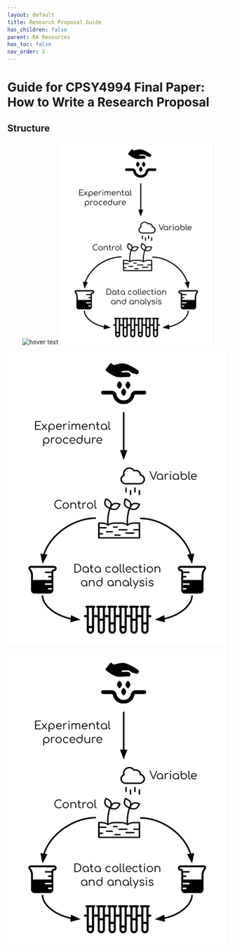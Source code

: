 ```yaml
---
layout: default
title: Research Proposal Guide
has_children: false
parent: RA Resources
has_toc: false
nav_order: 2
---
```


# Guide for CPSY4994 Final Paper: How to Write a Research Proposal

## Structure

<p align="center">
  <img src="methods_1.png" width="350" title="hover text">
  <img src="https://github.com/DANCE-Lab/DANCE-Management/blob/master/docs/methods_1.png" width="350" alt="accessibility text">
</p>

![methods_1](https://github.com/DANCE-Lab/DANCE-Management/blob/master/docs/methods_1.png)

![alt text](image.png)